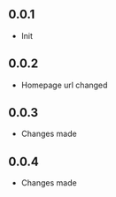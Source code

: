 ## 0.0.1

* Init

## 0.0.2

* Homepage url changed

## 0.0.3

* Changes made

## 0.0.4

* Changes made
